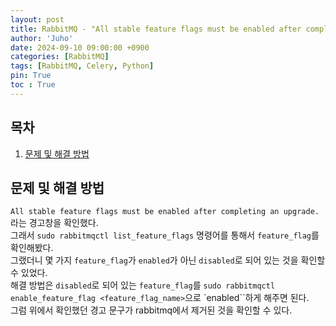 ```yaml
---
layout: post
title: RabbitMQ - "All stable feature flags must be enabled after completing an upgrade." 
author: 'Juho'
date: 2024-09-10 09:00:00 +0900
categories: [RabbitMQ]
tags: [RabbitMQ, Celery, Python]
pin: True
toc : True
---
```


<style>
  th{
    font-weight: bold;
    text-align: center;
    background-color: white;
  }
  td{
    background-color: white;
  }

</style>

## 목차
1. [문제 및 해결 방법](#문제-및-해결-방법)

## 문제 및 해결 방법
`All stable feature flags must be enabled after completing an upgrade.` 라는 경고창을 확인했다.<br/>
그래서 `sudo rabbitmqctl list_feature_flags` 명령어를 통해서 `feature_flag`를 확인해봤다.<br/>
그랬더니 몇 가지 `feature_flag`가 `enabled`가 아닌 `disabled`로 되어 있는 것을 확인할 수 있었다.<br/>
해결 방법은 `disabled`로 되어 있는 `feature_flag`를 `sudo rabbitmqctl enable_feature_flag <feature_flag_name>`으로 `enabled``하게 해주면 된다.<br/>
그럼 위에서 확인했던 경고 문구가 rabbitmq에서 제거된 것을 확인할 수 있다.<br/>
